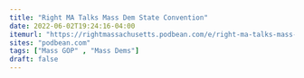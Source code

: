 ```yaml
---
title: "Right MA Talks Mass Dem State Convention"
date: 2022-06-02T19:24:16-04:00
itemurl: "https://rightmassachusetts.podbean.com/e/right-ma-talks-mass-dem-state-convention/"
sites: "podbean.com"
tags: ["Mass GOP" , "Mass Dems"]
draft: false
---
```


